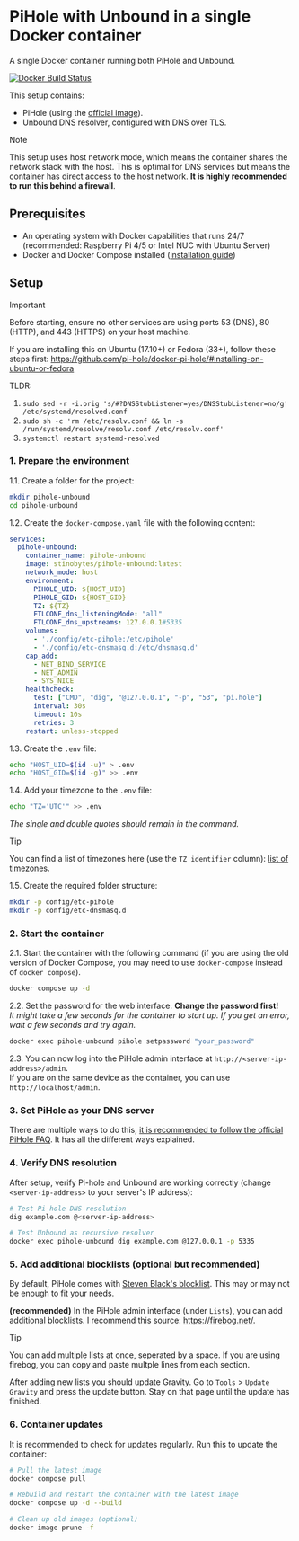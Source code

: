 # PiHole with Unbound in a single Docker container

A single Docker container running both PiHole and Unbound.

[![Docker Build Status](https://github.com/stinobytes/pihole-unbound/actions/workflows/dockerhub-build-push.yml/badge.svg)](https://github.com/stinobytes/pihole-unbound/actions/workflows/dockerhub-build-push.yml)

This setup contains:
- PiHole (using the [official image](https://hub.docker.com/r/pihole/pihole)).
- Unbound DNS resolver, configured with DNS over TLS.

> [!NOTE]
> This setup uses host network mode, which means the container shares the network stack with the host.
> This is optimal for DNS services but means the container has direct access to the host network. **It is highly recommended to run this behind a firewall**.


## Prerequisites

- An operating system with Docker capabilities that runs 24/7 (recommended: Raspberry Pi 4/5 or Intel NUC with Ubuntu Server)
- Docker and Docker Compose installed ([installation guide](https://docs.docker.com/compose/install/))

## Setup

> [!IMPORTANT]
> Before starting, ensure no other services are using ports 53 (DNS), 80 (HTTP), and 443 (HTTPS) on your host machine.
>
> If you are installing this on Ubuntu (17.10+) or Fedora (33+), follow these steps first: https://github.com/pi-hole/docker-pi-hole/#installing-on-ubuntu-or-fedora
>
> TLDR:
> 1. `sudo sed -r -i.orig 's/#?DNSStubListener=yes/DNSStubListener=no/g' /etc/systemd/resolved.conf`
> 2. `sudo sh -c 'rm /etc/resolv.conf && ln -s /run/systemd/resolve/resolv.conf /etc/resolv.conf'`
> 3. `systemctl restart systemd-resolved`

### 1. Prepare the environment

1.1. Create a folder for the project:
```bash
mkdir pihole-unbound
cd pihole-unbound
```

1.2. Create the `docker-compose.yaml` file with the following content:
```yaml
services:
  pihole-unbound:
    container_name: pihole-unbound
    image: stinobytes/pihole-unbound:latest
    network_mode: host
    environment:
      PIHOLE_UID: ${HOST_UID}
      PIHOLE_GID: ${HOST_GID}
      TZ: ${TZ}
      FTLCONF_dns_listeningMode: "all"
      FTLCONF_dns_upstreams: 127.0.0.1#5335
    volumes:
      - './config/etc-pihole:/etc/pihole'
      - './config/etc-dnsmasq.d:/etc/dnsmasq.d'
    cap_add:
      - NET_BIND_SERVICE
      - NET_ADMIN
      - SYS_NICE
    healthcheck:
      test: ["CMD", "dig", "@127.0.0.1", "-p", "53", "pi.hole"]
      interval: 30s
      timeout: 10s
      retries: 3
    restart: unless-stopped
```

1.3. Create the `.env` file:
```bash
echo "HOST_UID=$(id -u)" > .env
echo "HOST_GID=$(id -g)" >> .env
```

1.4. Add your timezone to the `.env` file:
```bash
echo "TZ='UTC'" >> .env
```
*The single and double quotes should remain in the command.*

> [!TIP]
> You can find a list of timezones here (use the `TZ identifier` column):
> [list of timezones](https://en.wikipedia.org/wiki/List_of_tz_database_time_zones#List).

1.5. Create the required folder structure:
```bash
mkdir -p config/etc-pihole
mkdir -p config/etc-dnsmasq.d
```

### 2. Start the container

2.1. Start the container with the following command (if you are using the old version of Docker Compose, you may need to use `docker-compose` instead of `docker compose`).
```bash
docker compose up -d
```

2.2. Set the password for the web interface. **Change the password first!**<br>*It might take a few seconds for the container to start up. If you get an error, wait a few seconds and try again.*
```bash
docker exec pihole-unbound pihole setpassword "your_password"
```

2.3. You can now log into the PiHole admin interface at `http://<server-ip-address>/admin`.<br>If you are on the same device as the container, you can use `http://localhost/admin`.

### 3. Set PiHole as your DNS server

There are multiple ways to do this, [it is recommended to follow the official PiHole FAQ](https://discourse.pi-hole.net/t/how-do-i-configure-my-devices-to-use-pi-hole-as-their-dns-server/245). It has all the different ways explained.

### 4. Verify DNS resolution

After setup, verify Pi-hole and Unbound are working correctly (change `<server-ip-address>` to your server's IP address):
```bash
# Test Pi-hole DNS resolution
dig example.com @<server-ip-address>

# Test Unbound as recursive resolver
docker exec pihole-unbound dig example.com @127.0.0.1 -p 5335
```

### 5. Add additional blocklists (optional but recommended)

By default, PiHole comes with [Steven Black's blocklist](https://raw.githubusercontent.com/StevenBlack/hosts/master/hosts). This may or may not be enough to fit your needs.

**(recommended)** In the PiHole admin interface (under `Lists`), you can add additional blocklists. I recommend this source: https://firebog.net/.

> [!TIP]
> You can add multiple lists at once, seperated by a space. If you are using firebog, you can copy and paste multple lines from each section.

After adding new lists you should update Gravity. Go to `Tools` > `Update Gravity` and press the update button. Stay on that page until the update has finished.

### 6. Container updates

It is recommended to check for updates regularly. Run this to update the container:
```bash
# Pull the latest image
docker compose pull

# Rebuild and restart the container with the latest image
docker compose up -d --build

# Clean up old images (optional)
docker image prune -f
```
